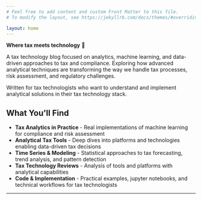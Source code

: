 ```yaml
---
# Feel free to add content and custom Front Matter to this file.
# To modify the layout, see https://jekyllrb.com/docs/themes/#overriding-theme-defaults

layout: home
---
```


**Where tax meets technology** 🚀

A tax technology blog focused on analytics, machine learning, and data-driven approaches to tax and compliance. Exploring how advanced analytical techniques are transforming the way we handle tax processes, risk assessment, and regulatory challenges.

Written for tax technologists who want to understand and implement analytical solutions in their tax technology stack.

## What You'll Find

- **Tax Analytics in Practice** - Real implementations of machine learning for compliance and risk assessment
- **Analytical Tax Tools** - Deep dives into platforms and technologies enabling data-driven tax decisions
- **Time Series & Modeling** - Statistical approaches to tax forecasting, trend analysis, and pattern detection
- **Tax Technology Reviews** - Analysis of tools and platforms with analytical capabilities
- **Code & Implementation** - Practical examples, jupyter notebooks, and technical workflows for tax technologists

---
